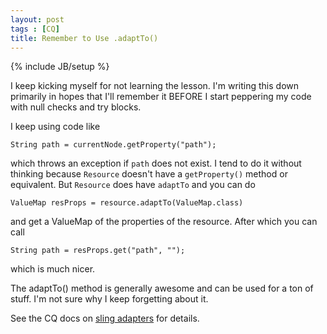 ```yaml
---
layout: post
tags : [CQ]
title: Remember to Use .adaptTo()
---
```

{% include JB/setup %}

I keep kicking myself for not learning the lesson. I'm writing this down primarily in hopes that I'll remember it BEFORE I start peppering my code with null checks and try blocks. 

I keep using code like 

```
String path = currentNode.getProperty("path"); 
```

which throws an exception if `path` does not exist. I tend to do it without thinking because `Resource` doesn't have a `getProperty()` method or equivalent. But `Resource` does have `adaptTo` and you can do 

```
ValueMap resProps = resource.adaptTo(ValueMap.class) 
```

and get a ValueMap of the properties of the resource. After which you can call

```
String path = resProps.get("path", ""); 
```

which is much nicer. 


The adaptTo() method is generally awesome and can be used for a ton of stuff. I'm not sure why I keep forgetting about it. 

See the CQ docs on [sling adapters](http://dev.day.com/docs/en/cq/current/developing/sling-adapters.html) for details.
